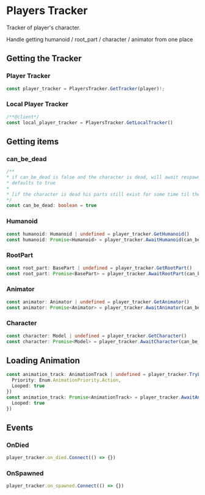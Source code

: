 # Players Tracker

Tracker of player's character.

Handle getting humanoid / root_part / character / animator from one place

## Getting the Tracker

### Player Tracker
```ts
const player_tracker = PlayersTracker.GetTracker(player)!;
```

### Local Player Tracker
```ts
/**@client*/
const local_player_tracker = PlayersTracker.GetLocalTracker()
```

## Getting items

### can_be_dead
```ts
/**
* if can_be_dead is false and the character is dead, will await respawn and will return the new Humanoid
* defaults to true
*
* [if the character is dead his parts still exist for some time til the character removal]
*/
const can_be_dead: boolean = true 
```
### Humanoid
```ts
const humanoid: Humanoid | undefined = player_tracker.GetHumanoid()
const humanoid: Promise<Humanoid> = player_tracker.AwaitHumanoid(can_be_dead)
```

### RootPart
```ts
const root_part: BasePart | undefined = player_tracker.GetRootPart()
const root_part: Promise<BasePart> = player_tracker.AwaitRootPart(can_be_dead)
```

### Animator
```ts
const animator: Animator | undefined = player_tracker.GetAnimator()
const animator: Promise<Animator> = player_tracker.AwaitAnimator(can_be_dead)
```

### Character
```ts
const character: Model | undefined = player_tracker.GetCharacter()
const character: Promise<Model> = player_tracker.AwaitCharacter(can_be_dead)
```

## Loading Animation
```ts
const animation_track: AnimationTrack | undefined = player_tracker.TryLoadAnimation(animation, {
  Priority: Enum.AnimationPriority.Action,
  Looped: true
})
const animation_track: Promise<AnimationTrack> = player_tracker.AwaitAndLoadAnimation(animation, {
  Looped: true
})
```

## Events
### OnDied
```ts
player_tracker.on_died.Connect(() => {})
```
### OnSpawned
```ts
player_tracker.on_spawned.Connect(() => {})
```

















